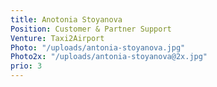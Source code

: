 ```yaml
---
title: Anotonia Stoyanova
Position: Customer & Partner Support
Venture: Taxi2Airport
Photo: "/uploads/antonia-stoyanova.jpg"
Photo2x: "/uploads/antonia-stoyanova@2x.jpg"
prio: 3
---
```


